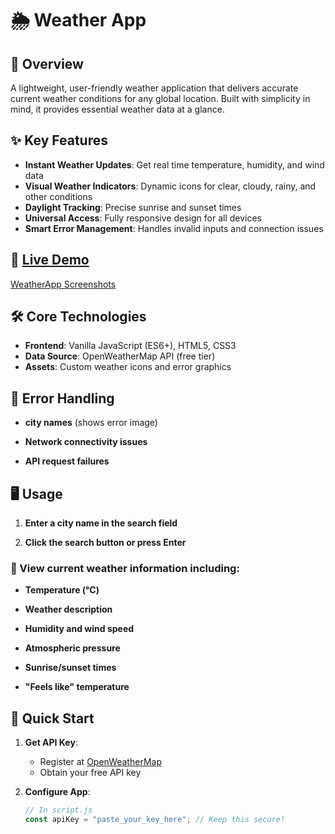 # 🌦️ Weather App

## 📌 Overview

A lightweight, user-friendly weather application that delivers accurate current weather conditions for any global location. Built with simplicity in mind, it provides essential weather data at a glance.

## ✨ Key Features

- **Instant Weather Updates**: Get real time temperature, humidity, and wind data
- **Visual Weather Indicators**: Dynamic icons for clear, cloudy, rainy, and other conditions
- **Daylight Tracking**: Precise sunrise and sunset times
- **Universal Access**: Fully responsive design for all devices
- **Smart Error Management**: Handles invalid inputs and connection issues

## 🔗 [Live Demo](https://Weather-App.vercel.app/)

[WeatherApp Screenshots](images/screenshot.png)

## 🛠️ Core Technologies

- **Frontend**: Vanilla JavaScript (ES6+), HTML5, CSS3
- **Data Source**: OpenWeatherMap API (free tier)
- **Assets**: Custom weather icons and error graphics

## 🚨 Error Handling

- **city names** (shows error image)

- **Network connectivity issues**

- **API request failures**

## 🖥️ Usage

1. **Enter a city name in the search field**

2. **Click the search button or press Enter**

### 🔎 View current weather information including:

- **Temperature (°C)**

- **Weather description**

- **Humidity and wind speed**

- **Atmospheric pressure**

- **Sunrise/sunset times**

- **"Feels like" temperature**

## 🚀 Quick Start

1. **Get API Key**:

   - Register at [OpenWeatherMap](https://home.openweathermap.org/users/sign_up)
   - Obtain your free API key

2. **Configure App**:
   ```javascript
   // In script.js
   const apiKey = "paste_your_key_here"; // Keep this secure!
   ```
